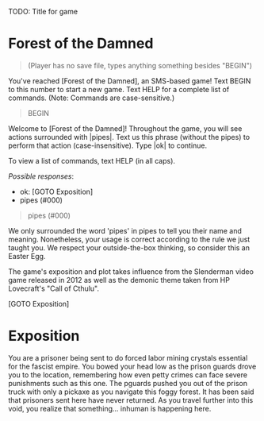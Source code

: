 TODO: Title for game

# Forest of the Damned

> (Player has no save file, types anything something besides "BEGIN")

You've reached [Forest of the Damned], an SMS-based game! Text BEGIN to this number to start a new game. Text HELP for a complete list of commands. (Note: Commands are case-sensitive.)

> BEGIN

Welcome to [Forest of the Damned]! Throughout the game, you will see actions surrounded with |pipes|. Text us this phrase (without the pipes) to perform that action (case-insensitive). Type |ok| to continue.

To view a list of commands, text HELP (in all caps).

*Possible responses*:
-   ok: [GOTO Exposition]
-   pipes (#000)

> pipes (#000)

We only surrounded the word 'pipes' in pipes to tell you their name and meaning. Nonetheless, your usage is correct according to the rule we just taught you. We respect your outside-the-box thinking, so consider this an Easter Egg.

The game's exposition and plot takes influence from the Slenderman video game released in 2012 as well as the demonic theme taken from HP Lovecraft's "Call of Cthulu".

[GOTO Exposition]

# Exposition

You are a prisoner being sent to do forced labor mining crystals essential for the fascist empire. You bowed your head low as the prison guards drove you to the location, remembering how even petty crimes can face severe punishments such as this one. The pguards pushed you out of the prison truck with only a pickaxe as you navigate this foggy forest. It has been said that prisoners sent here have never returned. As you travel further into this void, you realize that something... inhuman is happening here.
